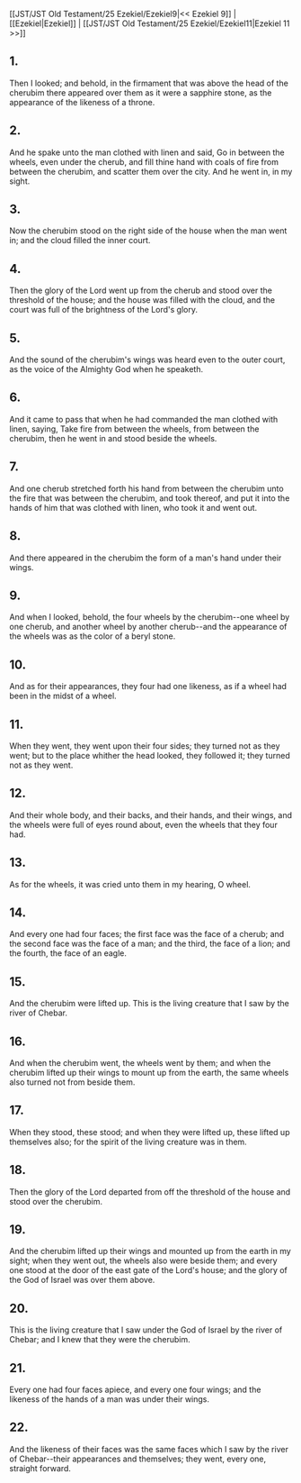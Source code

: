 [[JST/JST Old Testament/25 Ezekiel/Ezekiel9|<< Ezekiel 9]] | [[Ezekiel|Ezekiel]] | [[JST/JST Old Testament/25 Ezekiel/Ezekiel11|Ezekiel 11 >>]]
## 1.
Then I looked; and behold, in the firmament that was above the head of the cherubim there appeared over them as it were a sapphire stone, as the appearance of the likeness of a throne.
## 2.
And he spake unto the man clothed with linen and said, Go in between the wheels, even under the cherub, and fill thine hand with coals of fire from between the cherubim, and scatter them over the city. And he went in, in my sight.
## 3.
Now the cherubim stood on the right side of the house when the man went in; and the cloud filled the inner court.
## 4.
Then the glory of the Lord went up from the cherub and stood over the threshold of the house; and the house was filled with the cloud, and the court was full of the brightness of the Lord\'s glory.
## 5.
And the sound of the cherubim\'s wings was heard even to the outer court, as the voice of the Almighty God when he speaketh.
## 6.
And it came to pass that when he had commanded the man clothed with linen, saying, Take fire from between the wheels, from between the cherubim, then he went in and stood beside the wheels.
## 7.
And one cherub stretched forth his hand from between the cherubim unto the fire that was between the cherubim, and took thereof, and put it into the hands of him that was clothed with linen, who took it and went out.
## 8.
And there appeared in the cherubim the form of a man\'s hand under their wings.
## 9.
And when I looked, behold, the four wheels by the cherubim\--one wheel by one cherub, and another wheel by another cherub\--and the appearance of the wheels was as the color of a beryl stone.
## 10.
And as for their appearances, they four had one likeness, as if a wheel had been in the midst of a wheel.
## 11.
When they went, they went upon their four sides; they turned not as they went; but to the place whither the head looked, they followed it; they turned not as they went.
## 12.
And their whole body, and their backs, and their hands, and their wings, and the wheels were full of eyes round about, even the wheels that they four had.
## 13.
As for the wheels, it was cried unto them in my hearing, O wheel.
## 14.
And every one had four faces; the first face was the face of a cherub; and the second face was the face of a man; and the third, the face of a lion; and the fourth, the face of an eagle.
## 15.
And the cherubim were lifted up. This is the living creature that I saw by the river of Chebar.
## 16.
And when the cherubim went, the wheels went by them; and when the cherubim lifted up their wings to mount up from the earth, the same wheels also turned not from beside them.
## 17.
When they stood, these stood; and when they were lifted up, these lifted up themselves also; for the spirit of the living creature was in them.
## 18.
Then the glory of the Lord departed from off the threshold of the house and stood over the cherubim.
## 19.
And the cherubim lifted up their wings and mounted up from the earth in my sight; when they went out, the wheels also were beside them; and every one stood at the door of the east gate of the Lord\'s house; and the glory of the God of Israel was over them above.
## 20.
This is the living creature that I saw under the God of Israel by the river of Chebar; and I knew that they were the cherubim.
## 21.
Every one had four faces apiece, and every one four wings; and the likeness of the hands of a man was under their wings.
## 22.
And the likeness of their faces was the same faces which I saw by the river of Chebar\--their appearances and themselves; they went, every one, straight forward.

